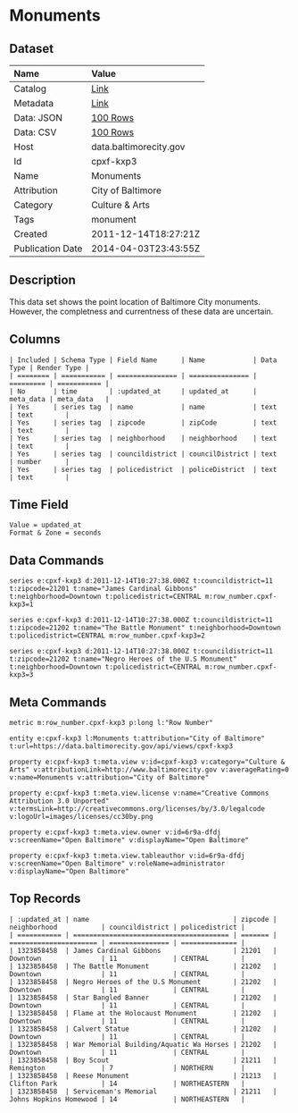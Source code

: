# Monuments

## Dataset

| Name | Value |
| :--- | :---- |
| Catalog | [Link](https://catalog.data.gov/dataset/monuments-43693) |
| Metadata | [Link](https://data.baltimorecity.gov/api/views/cpxf-kxp3) |
| Data: JSON | [100 Rows](https://data.baltimorecity.gov/api/views/cpxf-kxp3/rows.json?max_rows=100) |
| Data: CSV | [100 Rows](https://data.baltimorecity.gov/api/views/cpxf-kxp3/rows.csv?max_rows=100) |
| Host | data.baltimorecity.gov |
| Id | cpxf-kxp3 |
| Name | Monuments |
| Attribution | City of Baltimore |
| Category | Culture & Arts |
| Tags | monument |
| Created | 2011-12-14T18:27:21Z |
| Publication Date | 2014-04-03T23:43:55Z |

## Description

This data set shows the point location of Baltimore City monuments. However, the completness and currentness of these data are uncertain.

## Columns

```ls
| Included | Schema Type | Field Name      | Name            | Data Type | Render Type |
| ======== | =========== | =============== | =============== | ========= | =========== |
| No       | time        | :updated_at     | updated_at      | meta_data | meta_data   |
| Yes      | series tag  | name            | name            | text      | text        |
| Yes      | series tag  | zipcode         | zipCode         | text      | text        |
| Yes      | series tag  | neighborhood    | neighborhood    | text      | text        |
| Yes      | series tag  | councildistrict | councilDistrict | text      | number      |
| Yes      | series tag  | policedistrict  | policeDistrict  | text      | text        |
```

## Time Field

```ls
Value = updated_at
Format & Zone = seconds
```

## Data Commands

```ls
series e:cpxf-kxp3 d:2011-12-14T10:27:38.000Z t:councildistrict=11 t:zipcode=21201 t:name="James Cardinal Gibbons" t:neighborhood=Downtown t:policedistrict=CENTRAL m:row_number.cpxf-kxp3=1

series e:cpxf-kxp3 d:2011-12-14T10:27:38.000Z t:councildistrict=11 t:zipcode=21202 t:name="The Battle Monument" t:neighborhood=Downtown t:policedistrict=CENTRAL m:row_number.cpxf-kxp3=2

series e:cpxf-kxp3 d:2011-12-14T10:27:38.000Z t:councildistrict=11 t:zipcode=21202 t:name="Negro Heroes of the U.S Monument" t:neighborhood=Downtown t:policedistrict=CENTRAL m:row_number.cpxf-kxp3=3
```

## Meta Commands

```ls
metric m:row_number.cpxf-kxp3 p:long l:"Row Number"

entity e:cpxf-kxp3 l:Monuments t:attribution="City of Baltimore" t:url=https://data.baltimorecity.gov/api/views/cpxf-kxp3

property e:cpxf-kxp3 t:meta.view v:id=cpxf-kxp3 v:category="Culture & Arts" v:attributionLink=http://www.baltimorecity.gov v:averageRating=0 v:name=Monuments v:attribution="City of Baltimore"

property e:cpxf-kxp3 t:meta.view.license v:name="Creative Commons Attribution 3.0 Unported" v:termsLink=http://creativecommons.org/licenses/by/3.0/legalcode v:logoUrl=images/licenses/cc30by.png

property e:cpxf-kxp3 t:meta.view.owner v:id=6r9a-dfdj v:screenName="Open Baltimore" v:displayName="Open Baltimore"

property e:cpxf-kxp3 t:meta.view.tableauthor v:id=6r9a-dfdj v:screenName="Open Baltimore" v:roleName=administrator v:displayName="Open Baltimore"
```

## Top Records

```ls
| :updated_at | name                                    | zipcode | neighborhood           | councildistrict | policedistrict | 
| =========== | ======================================= | ======= | ====================== | =============== | ============== | 
| 1323858458  | James Cardinal Gibbons                  | 21201   | Downtown               | 11              | CENTRAL        | 
| 1323858458  | The Battle Monument                     | 21202   | Downtown               | 11              | CENTRAL        | 
| 1323858458  | Negro Heroes of the U.S Monument        | 21202   | Downtown               | 11              | CENTRAL        | 
| 1323858458  | Star Bangled Banner                     | 21202   | Downtown               | 11              | CENTRAL        | 
| 1323858458  | Flame at the Holocaust Monument         | 21202   | Downtown               | 11              | CENTRAL        | 
| 1323858458  | Calvert Statue                          | 21202   | Downtown               | 11              | CENTRAL        | 
| 1323858458  | War Memorial Building/Aquatic Wa Horses | 21202   | Downtown               | 11              | CENTRAL        | 
| 1323858458  | Boy Scout                               | 21211   | Remington              | 7               | NORTHERN       | 
| 1323858458  | Reese Monument                          | 21213   | Clifton Park           | 14              | NORTHEASTERN   | 
| 1323858458  | Serviceman's Memorial                   | 21211   | Johns Hopkins Homewood | 14              | NORTHEASTERN   | 
```